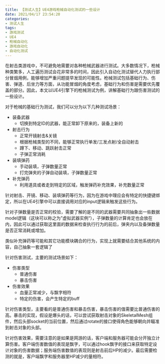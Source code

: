 ```yaml
---
title: 【测试人生】UE4游戏枪械自动化测试的一些设计
date: 2021/04/17 23:54:20
categories:
- 测试人生
tags:
- 游戏测试
- UE4
- 枪械自动化
- 游戏自动化
- 自动化测试
---
```


在射击类游戏中，不可避免地需要对各种枪械武器进行测试。大多数情况下，枪械种类繁多，人工遍历测试会花非常多的时间，因此引入自动化测试替代人力执行部分冒烟用例，能够增加严重问题提早发现的可能性。枪械测试包括基础行为、伤害、弹道、后坐力等方面，从功能冒烟的角度考虑，基础行为和伤害是需要优先覆盖的部分。因此，本文以UE4引擎下的枪械测试为例，讲解基础行为跟伤害测试的一些设计。

<!-- more -->

对于枪械的基础行为测试，我们可以分为以下几种测试场景：

- 装备武器
  - 切换到特定ID的武器，能正常卸下原来的，装备上新的
- 射击行为
  - 正常开镜射击&关镜
  - 根据枪械类型的不同，能够正常执行单发/三发点射/全自动射击
  - 蹲下、移动、跳跃射击正常
  - 子弹正常消耗
- 装填弹药
  - 手动装填，子弹数量正常
  - 打完弹夹的子弹自动装填，子弹数量正常
- 补充弹药
  - 利用道具或者走到特定的区域，触发弹药补充效果，补充数量正常

针对射击、开镜、移动、装填弹药等行为，因为在游戏中理应会有特定的快捷键绑定，所以在UE4引擎中可以直接调用对应的input逻辑来触发这些行为。

针对子弹数量是否正常的校验，需要了解的是不同的武器需要共同抽象出一些数据model逻辑（这块可以称之为”虚拟武器实例“），子弹数量的计算肯定也会放在内，因此可以通过获取这里面的数据来检查执行行为的前后，弹夹内以及备弹数量是否正常消耗或增加。

类似补充弹药等可能和其它功能模块耦合的行为，实现上就需要结合其他系统的内容，自己抽象一套逻辑了

针对伤害测试，主要的测试场景如下：

- 伤害类型
  - 普通伤害
  - 暴击伤害
- 伤害效果
  - 血量正常减少，与飘字相符
  - 特定的伤害，会产生特定的buff

针对伤害类型，主要看的是普通伤害和暴击伤害，暴击伤害的值需要比普通伤害的高。暴击的实现，假设是爆头的话，可以尝试获取射击对象的SkeletalMesh组件，然后头部socket的当前位置，然后通过rotate的接口使得角色能够朝向并瞄准到射击对象的头部。

针对伤害效果，需要注意的是如果是网游的话，客户端和服务器可能会分开独立计算伤害。客户端伤害数值的表现是飘字，可以通过hook飘字的接口来获取特定设计对象的伤害数据；服务端伤害数值的表现则是射击前后HP的减少。最后需要检测的就是，客户端飘字和服务器里HP减少的量相符。
